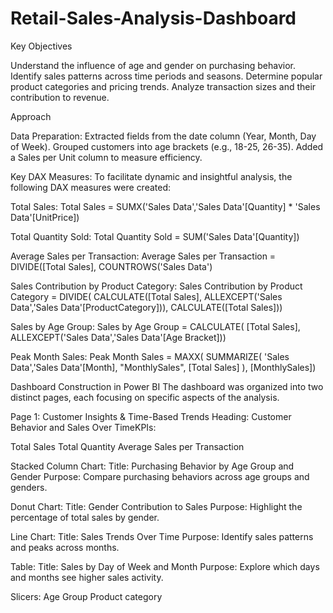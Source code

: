 # Retail-Sales-Analysis-Dashboard
Key Objectives

Understand the influence of age and gender on purchasing behavior.
Identify sales patterns across time periods and seasons.
Determine popular product categories and pricing trends.
Analyze transaction sizes and their contribution to revenue.

Approach

Data Preparation:
Extracted fields from the date column (Year, Month, Day of Week).
Grouped customers into age brackets (e.g., 18-25, 26-35).
Added a Sales per Unit column to measure efficiency.

Key DAX Measures:
To facilitate dynamic and insightful analysis, the following DAX measures were created:

Total Sales:
Total Sales = SUMX('Sales Data','Sales Data'[Quantity] * 'Sales Data'[UnitPrice])

Total Quantity Sold:
Total Quantity Sold = SUM('Sales Data'[Quantity])

Average Sales per Transaction:
Average Sales per Transaction = DIVIDE([Total Sales], COUNTROWS('Sales Data')

Sales Contribution by Product Category:
Sales Contribution by Product Category = DIVIDE(
    CALCULATE([Total Sales], ALLEXCEPT('Sales Data','Sales Data'[ProductCategory])),
    CALCULATE([Total Sales]))

Sales by Age Group:
Sales by Age Group = CALCULATE(
    [Total Sales],
    ALLEXCEPT('Sales Data','Sales Data'[Age Bracket]))

Peak Month Sales:
Peak Month Sales = MAXX(
    SUMMARIZE(
        'Sales Data','Sales Data'[Month],
        "MonthlySales", [Total Sales]
    ),
    [MonthlySales])

Dashboard Construction in Power BI
The dashboard was organized into two distinct pages, each focusing on specific aspects of the analysis.

Page 1: Customer Insights & Time-Based Trends
Heading: Customer Behavior and Sales Over TimeKPIs:

Total Sales
Total Quantity
Average Sales per Transaction

Stacked Column Chart:
Title: Purchasing Behavior by Age Group and Gender
Purpose: Compare purchasing behaviors across age groups and genders.

Donut Chart:
Title: Gender Contribution to Sales
Purpose: Highlight the percentage of total sales by gender.

Line Chart:
Title: Sales Trends Over Time
Purpose: Identify sales patterns and peaks across months.

Table:
Title: Sales by Day of Week and Month
Purpose: Explore which days and months see higher sales activity.

Slicers:
Age Group
Product category
